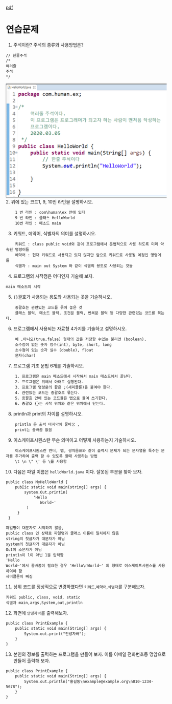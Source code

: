 [pdf](./pdf/JAVA240812simple148.pdf)
# 연습문제
1. 주석이란? 주석의 종류와 사용방법은? 
```
// 한줄주석 
/*
여러줄
주석
*/
```
![image](./images/image2.png)
2. 위에 있는 코드1, 9, 10번 라인을 설명하시오. 
```
    1 번 라인 : com\human\ex 안에 있다
    9 번 라인 : 클래스 HelloWorld
    10번 라인 : 메소드 main
```
3. 키워드, 예약어, 식별자의 의미를 설명하시오. 
```
    키워드 : class public void와 같이 프로그램에서 문법적으로 사용 하도록 미리 약속된 명령어들
    예약어 : 현재 키워드로 사용되고 있지 않지만 앞으로 키워드로 사용될 예정인 명령어 들
    식별자 : main out System 와 같이 식별의 용도로 사용되는 것들
```
4. 프로그램의 시작점은 어디인지 기술해 보자. 
```
main 메소드의 시작 
```
5. `{}`괄호가 사용되는 용도와 사용되는 곳을 기술하시오.
```
    중괄호는 관련있는 코드를 묶어 놓은 것
    클래스 블럭, 메소드 블럭, 조건문 블럭, 반복문 블럭 등 다양한 관련있는 코드를 묶는다.
```
6. 프로그램에서 사용되는 자료형 4가지를 기술하고 설명하시오.
```
    예 ,아니오(true,false) 형태의 값을 저장할 수있는 불리언 (boolean), 
    소수점이 없는 숫자 정수(int), byte, short, long
    소수점이 있는 숫자 실수 (double), float
    문자(char)
```
7. 프로그램 기초 문법 6개를 기술하시오. 
```
    1. 프로그램은 main 메소드에서 시작해서 main 메소드에서 끝난다. 
    2. 프로그램은 위에서 아래로 실행된다. 
    3. 프로그램 명령문의 끝은 ;(세미콜론)을 붙여야 한다. 
    4. 관련있는 코드는 중괄호로 묶는다. 
    5. 종괄호 안에 있는 코드들은 탭으로 들여 쓰기한다. 
    6. 중괄호 {}는 시작 위치와 같은 위치에서 닫는다. 
```
8. println과 print의 차이를 설명하시오. 
```
    println 은 출력 마지막에 줄바꿈 ,
    print는 줄바꿈 없음 
```
9. 이스케이프시퀀스란 무슨 의미이고 어떻게 사용하는지 기술하시오. 
```
    이스케이프시퀀스란 엔터, 탭, 쌍따옴표와 같이 출력시 문제가 되는 문자열을 특수한 문자를 추가하여 출력 할 수 있도록 할때 사용하는 방법
    \t \n \" \' 등 \를 사용함 
```
10. 다음은 파일 이름은 `helloWorld.java` 이다. 잘못된 부분을 찾아 보자. 
```
public class MyHelloWorld { 
    pubIic static void main(string[] args) { 
        system.Out.print1n( 
            'Hello 
               World~'
         )
     }
 }
```

```
파일명이 대문자로 시작하지 않음,
public class 인 상태로 파일명과 클래스 이름이 일치하지 않음
string의 첫글자가 대문자가 아님 
system의 첫글자가 대문자가 아님
Out이 소문자가 아님
print1n이 l이 아닌 1을 입력함
'Hello
World~'에서 줄바꿈이 필요한 경우 'Hello\nWorld~' 의 형태로 이스케이프시퀀스를 사용하여야 함
세미콜론이 빠짐
```
11. 상위 코드를 정상적으로 변경하였다면 `키워드`,`예약어`,`식별자`를 구분해보자. 
```
키워드 public, class, void, static
식별자 main,args,System,out,println
```
12. 화면에 `안녕자바`를 출력해보자. 

```
public class PrintExample {
    public static void main(String[] args) {
        System.out.print("안녕자바");
    }
}

```

13. 본인의 정보를 출력하는 프로그램을 만들어 보자. 이름 이메일 전화번호등 명암으로 만들어 출력해 보자. 

```
public class PrintExample {
    public static void main(String[] args) {
        System.out.println("홍길동\nexample@example.org\n010-1234-5678");
    }
}

```
